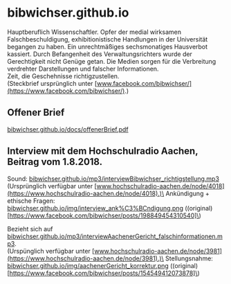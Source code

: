 # bibwichser.github.io

Hauptberuflich Wissenschaftler. Opfer der medial wirksamen Falschbeschuldigung, exhibitionistische Handlungen in der Universität begangen zu haben. Ein unrechtmäßiges sechsmonatiges Hausverbot kassiert. Durch Befangenheit des Verwaltungsrichters wurde der Gerechtigkeit nicht Genüge getan. Die Medien sorgen für die Verbreitung verdrehter Darstellungen und falscher Informationen.\
Zeit, die Geschehnisse richtigzustellen.\
(Steckbrief ursprünglich unter [www.facebook.com/bibwichser/](https://www.facebook.com/bibwichser/).)

## Offener Brief
[bibwichser.github.io/docs/offenerBrief.pdf](https://bibwichser.github.io/docs/offenerBrief.pdf)

## Interview mit dem Hochschulradio Aachen, Beitrag vom 1.8.2018.
Sound: [bibwichser.github.io/mp3/interviewBibwichser_richtigstellung.mp3](https://bibwichser.github.io/mp3/interviewBibwichser_richtigstellung.mp3)\
(Ursprünglich verfügbar unter [www.hochschulradio-aachen.de/node/4018](https://www.hochschulradio-aachen.de/node/4018).)\
Ankündigung + ethische Fragen: [bibwichser.github.io/img/interview_ank%C3%BCndigung.png](https://bibwichser.github.io/img/interview_ank%C3%BCndigung.png) \((original)[https://www.facebook.com/bibwichser/posts/198849454310540]\)

Bezieht sich auf [bibwichser.github.io/mp3/interviewAachenerGericht_falschinformationen.mp3](https://bibwichser.github.io/mp3/interviewAachenerGericht_falschinformationen.mp3).\
(Urspünglich verfügbar unter [www.hochschulradio-aachen.de/node/3981](https://www.hochschulradio-aachen.de/node/3981).)\
Stellungsnahme: [bibwichser.github.io/img/aachenerGericht_korrektur.png](https://bibwichser.github.io/img/aachenerGericht_korrektur.png) \((original)[https://www.facebook.com/bibwichser/posts/154549412073878]\)
